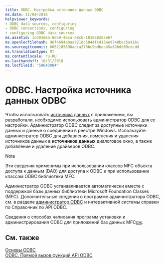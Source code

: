 ```yaml
---
title: ODBC. Настройка источника данных ODBC
ms.date: 11/04/2016
helpviewer_keywords:
- ODBC data sources, configuring
- ODBC connections, configuring
- configuring ODBC data sources
ms.assetid: 1cd03e6a-8d59-4eca-a8c6-1010582d5e67
ms.openlocfilehash: 96f4694e8aa321dc5844fc413ae9740bec5a416c
ms.sourcegitcommit: 6052185696adca270bc9bdbec45a626dd89cdcdd
ms.translationtype: MT
ms.contentlocale: ru-RU
ms.lasthandoff: 10/31/2018
ms.locfileid: "50643084"
---
```

# <a name="odbc-configuring-an-odbc-data-source"></a>ODBC. Настройка источника данных ODBC

Чтобы использовать [источника данных](../../data/odbc/data-source-odbc.md) с приложением, вы разработали, необходимо использовать администратор ODBC для ее настройки. Администратор ODBC следит за доступные источники данных и данные о соединении в реестре Windows. Используйте администратор ODBC для добавления, изменения и удаления источников данных в **источников данных** диалоговое окно, а также добавление и удаление драйверов ODBC.

> [!NOTE]
>  Эти сведения применимы при использовании классов MFC объекта доступа к данным (DAO) для доступа к ODBC и при использовании классам ODBC библиотеки MFC.

Администратор ODBC устанавливается автоматически вместе с поддержкой базы данных библиотеки Microsoft Foundation Classes (MFC). Дополнительные сведения о программе администратора ODBC, см. в разделе [администратор ODBC](../../data/odbc/odbc-administrator.md) и интерактивной системы справки по Справочник по API ODBC.

Сведения о способах написания программ установки и администрирования ODBC для приложений баз данных MFC[см](../../mfc/tn048-writing-odbc-setup-and-administration-programs.md).

## <a name="see-also"></a>См. также

[Основы ODBC](../../data/odbc/odbc-basics.md)<br/>
[ODBC. Прямой вызов функций API ODBC](../../data/odbc/odbc-calling-odbc-api-functions-directly.md)